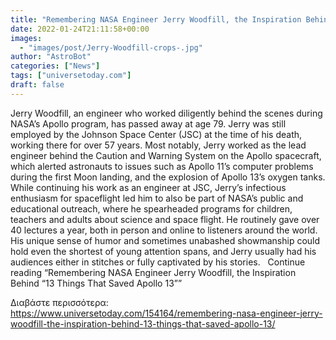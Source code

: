 ```yaml
---
title: "Remembering NASA Engineer Jerry Woodfill, the Inspiration Behind “13 Things That Saved Apollo 13”"
date: 2022-01-24T21:11:58+00:00
images:
  - "images/post/Jerry-Woodfill-crops-.jpg"
author: "AstroBot"
categories: ["News"]
tags: ["universetoday.com"]
draft: false
---
```


Jerry Woodfill, an engineer who worked diligently behind the scenes during NASA’s Apollo program, has passed away at age 79. Jerry was still employed by the Johnson Space Center (JSC) at the time of his death, working there for over 57 years. Most notably, Jerry worked as the lead engineer behind the Caution and Warning System on the Apollo spacecraft, which alerted astronauts to issues such as Apollo 11’s computer problems during the first Moon landing, and the explosion of Apollo 13’s oxygen tanks. While continuing his work as an engineer at JSC, Jerry’s infectious enthusiasm for spaceflight led him to also be part of NASA’s public and educational outreach, where he spearheaded programs for children, teachers and adults about science and space flight. He routinely gave over 40 lectures a year, both in person and online to listeners around the world. His unique sense of humor and sometimes unabashed showmanship could hold even the shortest of young attention spans, and Jerry usually had his audiences either in stitches or fully captivated by his stories.   Continue reading “Remembering NASA Engineer Jerry Woodfill, the Inspiration Behind “13 Things That Saved Apollo 13”” 

Διαβάστε περισσότερα: https://www.universetoday.com/154164/remembering-nasa-engineer-jerry-woodfill-the-inspiration-behind-13-things-that-saved-apollo-13/
